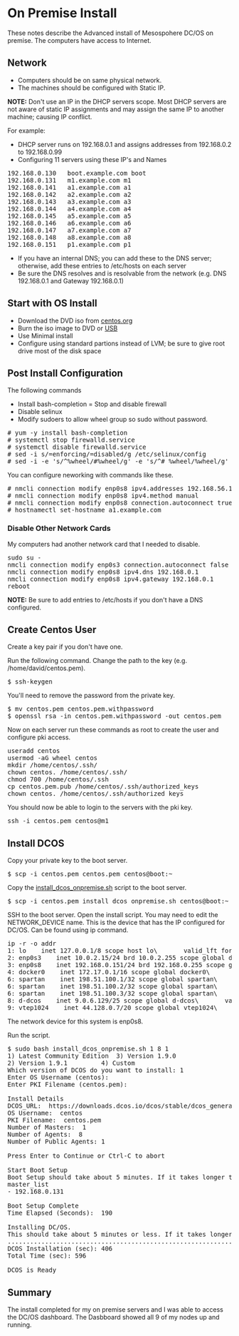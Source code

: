 # On Premise Install

These notes describe the Advanced install of Mesospohere DC/OS on premise. The computers have access to Internet.  

## Network 
- Computers should be on same physical network.
- The machines should be configured with Static IP.  

**NOTE:** Don't use an IP in the DHCP servers scope. Most DHCP servers are not aware of static IP assignments and may assign the same IP to another machine; causing IP conflict.

For example: 
- DHCP server runs on 192.168.0.1 and assigns addresses from 192.168.0.2 to 192.168.0.99
- Configuring 11 servers using these IP's and Names
<pre>
192.168.0.130   boot.example.com boot
192.168.0.131   m1.example.com m1
192.168.0.141   a1.example.com a1
192.168.0.142   a2.example.com a2
192.168.0.143   a3.example.com a3
192.168.0.144   a4.example.com a4
192.168.0.145   a5.example.com a5
192.168.0.146   a6.example.com a6
192.168.0.147   a7.example.com a7
192.168.0.148   a8.example.com a8
192.168.0.151   p1.example.com p1
</pre>
- If you have an internal DNS; you can add these to the DNS server; otherwise, add these entries to /etc/hosts on each server
- Be sure the DNS resolves and is resolvable from the network (e.g. DNS 192.168.0.1 and Gateway 192.168.0.1)


## Start with OS Install
- Download the DVD iso from [centos.org](https://www.centos.org/download/)
- Burn the iso image to DVD or [USB](https://wiki.centos.org/HowTos/InstallFromUSBkey)
- Use Minimal install 
- Configure using standard partions instead of LVM; be sure to give root drive most of the disk space

## Post Install Configuration

The following commands
- Install bash-completion
= Stop and disable firewall
- Disable selinux
- Modify sudoers to allow wheel group so sudo without password.

<pre>
# yum -y install bash-completion
# systemctl stop firewalld.service
# systemctl disable firewalld.service
# sed -i s/=enforcing/=disabled/g /etc/selinux/config
# sed -i -e 's/^%wheel/#%wheel/g' -e 's/^# %wheel/%wheel/g' /etc/sudoers
</pre>

You can configure neworking with commands like these.

<pre>
# nmcli connection modify enp0s8 ipv4.addresses 192.168.56.141/24
# nmcli connection modify enp0s8 ipv4.method manual
# nmcli connection modify enp0s8 connection.autoconnect true
# hostnamectl set-hostname a1.example.com
</pre>

### Disable Other Network Cards
My computers had another network card that I needed to disable.

<pre>
sudo su -
nmcli connection modify enp0s3 connection.autoconnect false
nmcli connection modify enp0s8 ipv4.dns 192.168.0.1
nmcli connection modify enp0s8 ipv4.gateway 192.168.0.1
reboot
</pre>


**NOTE:** Be sure to add entries to /etc/hosts if you don't have a DNS configured.

## Create Centos User

Create a key pair if you don't have one.

Run the following command.  Change the path to the key (e.g. /home/david/centos.pem). 

<pre>
$ ssh-keygen
</pre>

You'll need to remove the password from the private key.

<pre>
$ mv centos.pem centos.pem.withpassword
$ openssl rsa -in centos.pem.withpassword -out centos.pem
</pre>

Now on each server run these commands as root to create the user and configure pki access.

<pre>
useradd centos
usermod -aG wheel centos
mkdir /home/centos/.ssh/
chown centos. /home/centos/.ssh/
chmod 700 /home/centos/.ssh
cp centos.pem.pub /home/centos/.ssh/authorized_keys
chown centos. /home/centos/.ssh/authorized_keys
</pre>


You should now be able to login to the servers with the pki key.

<pre>
ssh -i centos.pem centos@m1
</pre>

## Install DCOS

Copy your private key to the boot server.

<pre>
$ scp -i centos.pem centos.pem centos@boot:~
</pre>

Copy the [install_dcos_onpremise.sh](install_dcos_onpremise.sh) script to the boot server.

<pre>
$ scp -i centos.pem install_dcos_onpremise.sh centos@boot:~
</pre>

SSH to the boot server. Open the install script. You may need to edit the NETWORK_DEVICE name.  This is the device that has the IP configured for DC/OS.  Can be found using ip command.

<pre>
ip -r -o addr
1: lo    inet 127.0.0.1/8 scope host lo\       valid_lft forever preferred_lft forever
2: enp0s3    inet 10.0.2.15/24 brd 10.0.2.255 scope global dynamic enp0s3\       valid_lft 80499sec preferred_lft 80499sec
3: enp0s8    inet 192.168.0.151/24 brd 192.168.0.255 scope global enp0s8\       valid_lft forever preferred_lft forever
4: docker0    inet 172.17.0.1/16 scope global docker0\       valid_lft forever preferred_lft forever
6: spartan    inet 198.51.100.1/32 scope global spartan\       valid_lft forever preferred_lft forever
6: spartan    inet 198.51.100.2/32 scope global spartan\       valid_lft forever preferred_lft forever
6: spartan    inet 198.51.100.3/32 scope global spartan\       valid_lft forever preferred_lft forever
8: d-dcos    inet 9.0.6.129/25 scope global d-dcos\       valid_lft forever preferred_lft forever
9: vtep1024    inet 44.128.0.7/20 scope global vtep1024\       valid_lft forever preferred_lft forever
</pre>

The network device for this system is enp0s8.  

Run the script.

<pre>
$ sudo bash install_dcos_onpremise.sh 1 8 1 
1) Latest Community Edition  3) Version 1.9.0
2) Version 1.9.1	     4) Custom
Which version of DCOS do you want to install: 1
Enter OS Username (centos): 
Enter PKI Filename (centos.pem): 

Install Details
DCOS_URL:  https://downloads.dcos.io/dcos/stable/dcos_generate_config.sh
OS Username:  centos
PKI Filename:  centos.pem
Number of Masters:  1
Number of Agents:  8
Number of Public Agents: 1

Press Enter to Continue or Ctrl-C to abort

Start Boot Setup
Boot Setup should take about 5 minutes. If it takes longer than 10 minutes then use Ctrl-C to exit this Script and review the log files (e.g. boot.log)
master_list
- 192.168.0.131

Boot Setup Complete
Time Elapsed (Seconds):  190

Installing DC/OS.
This should take about 5 minutes or less. If it takes longer than 10 minutes then use Ctrl-C to exit this Script and review the log files (e.g. m1.log)
.................................................................................Boot Server Installation (sec): 190
DCOS Installation (sec): 406
Total Time (sec): 596

DCOS is Ready
</pre>

## Summary
The install completed for my on premise servers and I was able to access the DC/OS dashboard. The Dasbboard showed all 9 of my nodes up and running.



